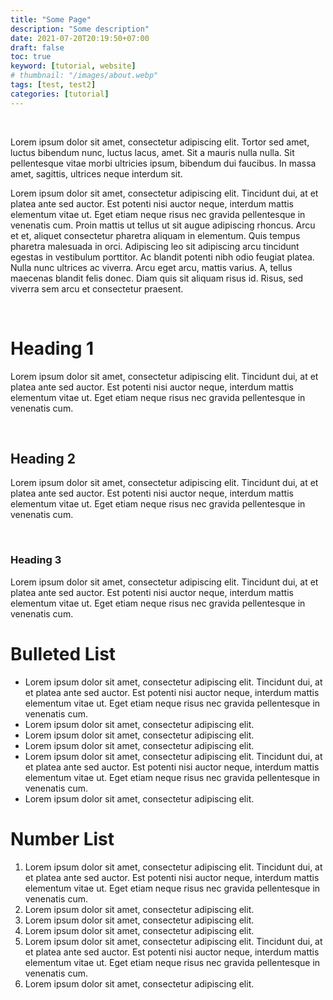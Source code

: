 ```yaml
---
title: "Some Page"
description: "Some description"
date: 2021-07-20T20:19:50+07:00
draft: false
toc: true
keyword: [tutorial, website]
# thumbnail: "/images/about.webp"
tags: [test, test2]
categories: [tutorial]
---
```


<br/>

Lorem ipsum dolor sit amet, consectetur adipiscing elit. Tortor sed amet, luctus bibendum nunc, luctus lacus, amet. Sit a mauris nulla nulla. Sit pellentesque vitae morbi ultricies ipsum, bibendum dui faucibus. In massa amet, sagittis, ultrices neque interdum sit.

Lorem ipsum dolor sit amet, consectetur adipiscing elit. Tincidunt dui, at et platea ante sed auctor. Est potenti nisi auctor neque, interdum mattis elementum vitae ut. Eget etiam neque risus nec gravida pellentesque in venenatis cum. Proin mattis ut tellus ut sit augue adipiscing rhoncus. Arcu et et, aliquet consectetur pharetra aliquam in elementum. Quis tempus pharetra malesuada in orci. Adipiscing leo sit adipiscing arcu tincidunt egestas in vestibulum porttitor. Ac blandit potenti nibh odio feugiat platea. Nulla nunc ultrices ac viverra. Arcu eget arcu, mattis varius. A, tellus maecenas blandit felis donec. Diam quis sit aliquam risus id. Risus, sed viverra sem arcu et consectetur praesent.

<br/>

# Heading 1

Lorem ipsum dolor sit amet, consectetur adipiscing elit. Tincidunt dui, at et platea ante sed auctor. Est potenti nisi auctor neque, interdum mattis elementum vitae ut. Eget etiam neque risus nec gravida pellentesque in venenatis cum.

<br/>

## Heading 2

Lorem ipsum dolor sit amet, consectetur adipiscing elit. Tincidunt dui, at et platea ante sed auctor. Est potenti nisi auctor neque, interdum mattis elementum vitae ut. Eget etiam neque risus nec gravida pellentesque in venenatis cum.

<br/>

### Heading 3

Lorem ipsum dolor sit amet, consectetur adipiscing elit. Tincidunt dui, at et platea ante sed auctor. Est potenti nisi auctor neque, interdum mattis elementum vitae ut. Eget etiam neque risus nec gravida pellentesque in venenatis cum.


# Bulleted List
- Lorem ipsum dolor sit amet, consectetur adipiscing elit. Tincidunt dui, at et platea ante sed auctor. Est potenti nisi auctor neque, interdum mattis elementum vitae ut. Eget etiam neque risus nec gravida pellentesque in venenatis cum.
- Lorem ipsum dolor sit amet, consectetur adipiscing elit.
- Lorem ipsum dolor sit amet, consectetur adipiscing elit.
- Lorem ipsum dolor sit amet, consectetur adipiscing elit.
- Lorem ipsum dolor sit amet, consectetur adipiscing elit. Tincidunt dui, at et platea ante sed auctor. Est potenti nisi auctor neque, interdum mattis elementum vitae ut. Eget etiam neque risus nec gravida pellentesque in venenatis cum.
- Lorem ipsum dolor sit amet, consectetur adipiscing elit.


# Number List
1. Lorem ipsum dolor sit amet, consectetur adipiscing elit. Tincidunt dui, at et platea ante sed auctor. Est potenti nisi auctor neque, interdum mattis elementum vitae ut. Eget etiam neque risus nec gravida pellentesque in venenatis cum.
2. Lorem ipsum dolor sit amet, consectetur adipiscing elit.
3. Lorem ipsum dolor sit amet, consectetur adipiscing elit.
4. Lorem ipsum dolor sit amet, consectetur adipiscing elit.
5. Lorem ipsum dolor sit amet, consectetur adipiscing elit. Tincidunt dui, at et platea ante sed auctor. Est potenti nisi auctor neque, interdum mattis elementum vitae ut. Eget etiam neque risus nec gravida pellentesque in venenatis cum.
6. Lorem ipsum dolor sit amet, consectetur adipiscing elit.